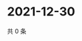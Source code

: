 # 2021-12-30

共 0 条

<!-- BEGIN WEIBO -->
<!-- 最后更新时间 Thu Dec 30 2021 23:12:31 GMT+0800 (China Standard Time) -->

<!-- END WEIBO -->
